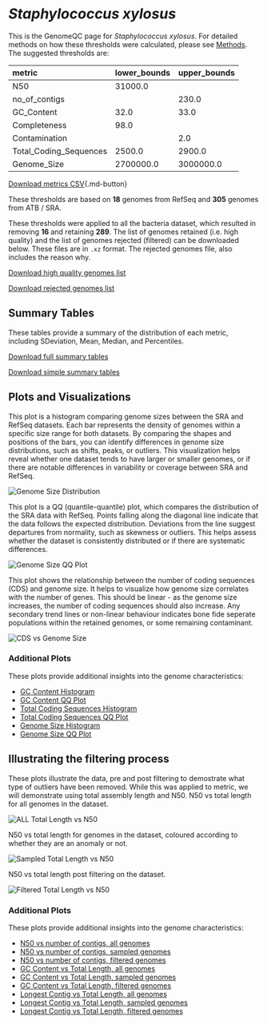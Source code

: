 # *Staphylococcus xylosus*

This is the GenomeQC page for *Staphylococcus xylosus*. For detailed methods on how these thresholds were calculated, please see [Methods](../../methods.md).
The suggested thresholds are: 

| metric                 | lower_bounds   | upper_bounds   |
|:-----------------------|:---------------|:---------------|
| N50                    | 31000.0        |                |
| no_of_contigs          |                | 230.0          |
| GC_Content             | 32.0           | 33.0           |
| Completeness           | 98.0           |                |
| Contamination          |                | 2.0            |
| Total_Coding_Sequences | 2500.0         | 2900.0         |
| Genome_Size            | 2700000.0      | 3000000.0      |

[Download metrics CSV](Staphylococcus_xylosus_metrics.csv){.md-button}


These thresholds are based on **18** genomes from RefSeq and **305** genomes from ATB / SRA.

These thresholds were applied to all the bacteria dataset, which resulted in removing **16** and retaining **289**.
The list of genomes retained (i.e. high quality) and the list of genomes rejected (filtered) can be downloaded below. These files are in `.xz` format. The rejected genomes file, also includes the reason why.

[Download high quality genomes list](Staphylococcus_xylosus_high_quality_genomes.csv.xz)


[Download rejected genomes list](Staphylococcus_xylosus_filtered_out_genomes.csv.xz)



## Summary Tables
These tables provide a summary of the distribution of each metric, including SDeviation, Mean, Median, and Percentiles.

[Download full summary tables](summary.csv)

[Download simple summary tables](selected_summary.csv)

## Plots and Visualizations

This plot is a histogram comparing genome sizes between the SRA and RefSeq datasets. Each bar represents the density of genomes within a specific size range for both datasets. By comparing the shapes and positions of the bars, you can identify differences in genome size distributions, such as shifts, peaks, or outliers. This visualization helps reveal whether one dataset tends to have larger or smaller genomes, or if there are notable differences in variability or coverage between SRA and RefSeq.

![Genome Size Distribution](Genome_Size_refseq_histogram_kde.png)

This plot is a QQ (quantile-quantile) plot, which compares the distribution of the SRA data with RefSeq. Points falling along the diagonal line indicate that the data follows the expected distribution. Deviations from the line suggest departures from normality, such as skewness or outliers. This helps assess whether the dataset is consistently distributed or if there are systematic differences.

![Genome Size QQ Plot](Genome_Size_refseq_qqplot.png)

This plot shows the relationship between the number of coding sequences (CDS) and genome size. It helps to visualize how genome size correlates with the number of genes. This should be linear - as the genome size increases, the number of coding sequences should also increase. Any secondary trend lines or non-linear behaviour indicates bone fide seperate populations within the retained genomes, or some remaining contaminant. 

![CDS vs Genome Size](Staphylococcus_xylosus_CDS_vs_Genome_Size.png)

### Additional Plots

These plots provide additional insights into the genome characteristics:

- [GC Content Histogram](GC_Content_refseq_histogram_kde.png)
- [GC Content QQ Plot](GC_Content_refseq_qqplot.png)
- [Total Coding Sequences Histogram](Total_Coding_Sequences_refseq_histogram_kde.png)
- [Total Coding Sequences QQ Plot](Total_Coding_Sequences_refseq_qqplot.png)
- [Genome Size Histogram](Genome_Size_refseq_histogram_kde.png)
- [Genome Size QQ Plot](Genome_Size_refseq_qqplot.png)
## Illustrating the filtering process
These plots illustrate the data, pre and post filtering to demostrate what type of outliers have been removed. While this was applied to metric, we will demonstrate using total assembly length and N50.
N50 vs total length for all genomes in the dataset.

![ALL Total Length vs N50](Staphylococcus_xylosus_all_total_length_N50.png)

N50 vs total length for genomes in the dataset, coloured according to whether they are an anomaly or not.

![Sampled Total Length vs N50](Staphylococcus_xylosus_sample_total_length_N50.png)

N50 vs total length post filtering on the dataset.

![Filtered Total Length vs N50](Staphylococcus_xylosus_filt_total_length_N50.png)

### Additional Plots

These plots provide additional insights into the genome characteristics:

- [N50 vs number of contigs, all genomes](Staphylococcus_xylosus_all_N50_number.png)
- [N50 vs number of contigs, sampled genomes](Staphylococcus_xylosus_sample_N50_number.png)
- [N50 vs number of contigs, filtered genomes](Staphylococcus_xylosus_filt_N50_number.png)
- [GC Content vs Total Length, all genomes](Staphylococcus_xylosus_all_total_length_GC_Content.png)
- [GC Content vs Total Length, sampled genomes](Staphylococcus_xylosus_sample_total_length_GC_Content.png)
- [GC Content vs Total Length, filtered genomes](Staphylococcus_xylosus_filt_total_length_GC_Content.png)
- [Longest Contig vs Total Length, all genomes](Staphylococcus_xylosus_all_total_length_longest.png)
- [Longest Contig vs Total Length, sampled genomes](Staphylococcus_xylosus_sample_total_length_longest.png)
- [Longest Contig vs Total Length, filtered genomes](Staphylococcus_xylosus_filt_total_length_longest.png)
